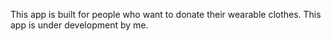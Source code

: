 This app is built for people who want to donate their wearable clothes. This app is under development by me.
